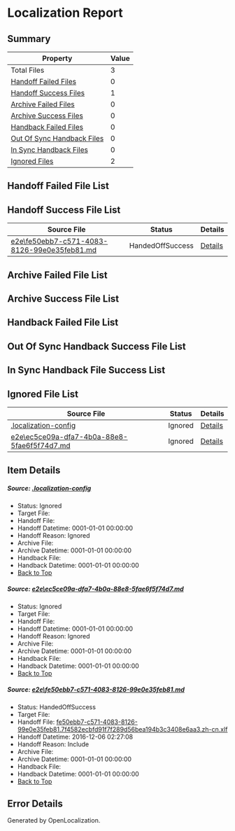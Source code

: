 # <a name='report-top'></a> Localization Report

## Summary
 Property | Value 
 -------- | ----- 
 Total Files | 3
[ Handoff Failed Files ](#handoff-failed-list)| 0
[ Handoff Success Files ](#handoff-success-list)| 1
[ Archive Failed Files ](#archive-failed-list)| 0
[ Archive Success Files ](#archive-success-list)| 0
[ Handback Failed Files ](#handback-failed-list)| 0
[ Out Of Sync Handback Files ](#outofsync-handback-success-list)| 0
[ In Sync Handback Files ](#insync-handback-success-list)| 0
[ Ignored Files ](#ignored-list)| 2

## <a name='handoff-failed-list'></a> Handoff Failed File List

## <a name='handoff-success-list'></a> Handoff Success File List
 Source File | Status | Details 
 ----------- | ------ | ------- 
 [e2e\fe50ebb7-c571-4083-8126-99e0e35feb81.md](https://github.com/OpenLocalizationTestOrg/ol-test0/blob/1415a159be6c69c30f97f30a44ca93e0e2d518c8/e2e/fe50ebb7-c571-4083-8126-99e0e35feb81.md) | HandedOffSuccess | [Details](#665c7654ab3def02538b218a8267dc00dd707a282)

## <a name='archive-failed-list'></a> Archive Failed File List

## <a name='archive-success-list'></a> Archive Success File List

## <a name='handback-failed-list'></a> Handback Failed File List

## <a name='outofsync-handback-success-list'></a> Out Of Sync Handback Success File List

## <a name='insync-handback-success-list'></a> In Sync Handback File Success List

## <a name='ignored-list'></a> Ignored File List
 Source File | Status | Details 
 ----------- | ------ | ------- 
 [.localization-config](https://github.com/OpenLocalizationTestOrg/ol-test0/blob/1415a159be6c69c30f97f30a44ca93e0e2d518c8/.localization-config) | Ignored | [Details](#8d92c9f10b8d097305d325a24b4bed76259acf840)
 [e2e\ec5ce09a-dfa7-4b0a-88e8-5fae6f5f74d7.md](https://github.com/OpenLocalizationTestOrg/ol-test0/blob/1415a159be6c69c30f97f30a44ca93e0e2d518c8/e2e/ec5ce09a-dfa7-4b0a-88e8-5fae6f5f74d7.md) | Ignored | [Details](#9161572b38876c1b35f5844b4a8a133228b679eb1)

## Item Details
##### <a name='8d92c9f10b8d097305d325a24b4bed76259acf840'></a> Source: [.localization-config](https://github.com/OpenLocalizationTestOrg/ol-test0/blob/1415a159be6c69c30f97f30a44ca93e0e2d518c8/.localization-config)
* Status: Ignored
* Target File: 
* Handoff File: 
* Handoff Datetime: 0001-01-01 00:00:00
* Handoff Reason: Ignored
* Archive File: 
* Archive Datetime: 0001-01-01 00:00:00
* Handback File: 
* Handback Datetime: 0001-01-01 00:00:00
* [Back to Top](#report-top)

##### <a name='9161572b38876c1b35f5844b4a8a133228b679eb1'></a> Source: [e2e\ec5ce09a-dfa7-4b0a-88e8-5fae6f5f74d7.md](https://github.com/OpenLocalizationTestOrg/ol-test0/blob/1415a159be6c69c30f97f30a44ca93e0e2d518c8/e2e/ec5ce09a-dfa7-4b0a-88e8-5fae6f5f74d7.md)
* Status: Ignored
* Target File: 
* Handoff File: 
* Handoff Datetime: 0001-01-01 00:00:00
* Handoff Reason: Ignored
* Archive File: 
* Archive Datetime: 0001-01-01 00:00:00
* Handback File: 
* Handback Datetime: 0001-01-01 00:00:00
* [Back to Top](#report-top)

##### <a name='665c7654ab3def02538b218a8267dc00dd707a282'></a> Source: [e2e\fe50ebb7-c571-4083-8126-99e0e35feb81.md](https://github.com/OpenLocalizationTestOrg/ol-test0/blob/1415a159be6c69c30f97f30a44ca93e0e2d518c8/e2e/fe50ebb7-c571-4083-8126-99e0e35feb81.md)
* Status: HandedOffSuccess
* Target File: 
* Handoff File: [fe50ebb7-c571-4083-8126-99e0e35feb81.7f4582ecbfd91f7f289d56bea194b3c3408e6aa3.zh-cn.xlf](https://github.com/OpenLocalizationTestOrg/ol-test0-handoff/blob/adb21506414e439c81c1d6b87f75e65e9db64c2d/ol-handoff/OpenLocalizationTestOrg/ol-test0-zhcn/shujia/mt/fe50ebb7-c571-4083-8126-99e0e35feb81.7f4582ecbfd91f7f289d56bea194b3c3408e6aa3.zh-cn.xlf)
* Handoff Datetime: 2016-12-06 02:27:08
* Handoff Reason: Include
* Archive File: 
* Archive Datetime: 0001-01-01 00:00:00
* Handback File: 
* Handback Datetime: 0001-01-01 00:00:00
* [Back to Top](#report-top)


## Error Details

Generated by OpenLocalization.
